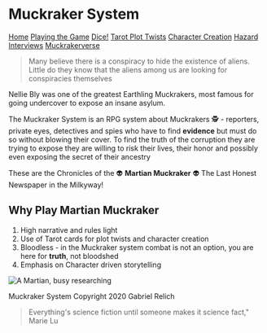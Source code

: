 # Muckraker System

[Home](index.md) [Playing the Game](intro.md) [Dice!](dice.md) [Tarot Plot Twists](plot.md) [Character Creation](character.md) [Hazard](hazard.md) [Interviews](interviews.md) [Muckrakerverse](muckrakerverse.md)

>Many believe there is a conspiracy to hide the existence of aliens.  Little do they know that the aliens among us are looking for conspiracies themselves

Nellie Bly was one of the greatest Earthling Muckrakers, most famous for going undercover to expose an insane asylum.

The Muckraker System is an RPG system about Muckrakers 🕵️ - reporters, private eyes, detectives and spies who have to find **evidence** but must do so without blowing their cover. To find the truth of the corruption they are trying to expose they are willing to risk their lives, their honor and possibly even exposing the secret of their ancestry

These are the Chronicles of the 👽 **Martian Muckraker** 👽 The Last Honest Newspaper in the Milkyway!  

## Why Play Martian Muckraker

1. High narrative and rules light
2. Use of Tarot cards for plot twists and character creation
3. Bloodless - in the Muckraker system combat is not an option, you are here for **truth**, not bloodshed
4. Emphasis on Character driven storytelling

![A Martian, busy researching](https://martian.earth/Images/Ctherax3.jpg)

Muckraker System Copyright 2020 Gabriel Relich

> Everything's science fiction until someone makes it science fact," Marie Lu
